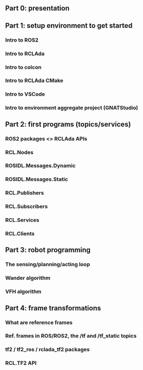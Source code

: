 ## Part 0: presentation



## Part 1: setup environment to get started

### Intro to ROS2

### Intro to RCLAda

### Intro to colcon

### Intro to RCLAda CMake

### Intro to VSCode

### Intro to environment aggregate project (GNATStudio)



## Part 2: first programs (topics/services)

### ROS2 packages <> RCLAda APIs

### RCL.Nodes

### ROSIDL.Messages.Dynamic

### ROSIDL.Messages.Static

### RCL.Publishers

### RCL.Subscribers

### RCL.Services

### RCL.Clients



## Part 3: robot programming 

### The sensing/planning/acting loop

### Wander algorithm

### VFH algorithm



## Part 4: frame transformations

### What are reference frames

### Ref. frames in ROS/ROS2, the /tf and /tf_static topics

### tf2 / tf2_ros / rclada_tf2 packages

### RCL.TF2 API